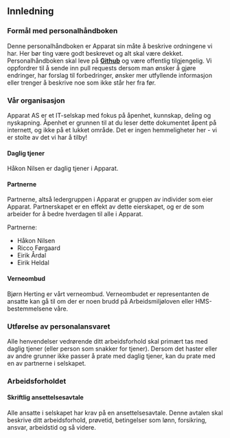 
## Innledning

### Formål med personalhåndboken

Denne personalhåndboken er Apparat sin måte å beskrive ordningene vi har.
Her bør ting være godt beskrevet og alt skal være dekket.
Personalhåndboken skal leve på [**Github**](https://github.com/apparatno/company/blob/master/personalhandbok.md) og være offentlig tilgjengelig.
Vi oppfordrer til å sende inn pull requests dersom man ønsker å gjøre endringer, har forslag til forbedringer,
ønsker mer utfyllende informasjon eller trenger å beskrive noe som ikke står her fra før.

### Vår organisasjon

Apparat AS er et IT-selskap med fokus på åpenhet, kunnskap, deling og nyskapning.
Åpenhet er grunnen til at du leser dette dokumentet åpent på internett, og ikke på et lukket område.
Det er ingen hemmeligheter her - vi er stolte av det vi har å tilby!

#### Daglig tjener

Håkon Nilsen er daglig tjener i Apparat.

#### Partnerne

Partnerne, altså ledergruppen i Apparat er gruppen av individer som eier Apparat. Partnerskapet er en effekt av dette eierskapet, og er de som arbeider for å bedre hverdagen til alle i Apparat.

Partnerne:

- Håkon Nilsen
- Ricco Førgaard
- Eirik Årdal
- Eirik Heldal

#### Verneombud

Bjørn Herting er vårt verneombud.
Verneombudet er representanten de ansatte kan gå til om der er noen brudd på Arbeidsmiljøloven eller HMS-bestemmelsene våre.

### Utførelse av personalansvaret

Alle henvendelser vedrørende ditt arbeidsforhold skal primært tas med daglig tjener (eller person som snakker for tjener).
Dersom det haster eller av andre grunner ikke passer å prate med daglig tjener, kan du prate med en av partnerne i selskapet.

### Arbeidsforholdet

#### Skriftlig ansettelsesavtale

Alle ansatte i selskapet har krav på en ansettelsesavtale.
Denne avtalen skal beskrive ditt arbeidsforhold, prøvetid, betingelser som lønn, forsikring, ansvar, arbeidstid og så videre.
